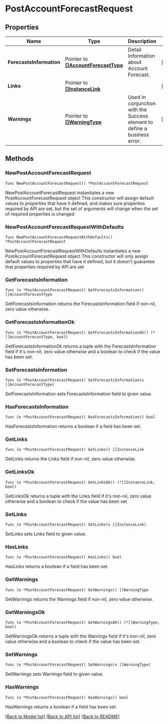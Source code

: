 # PostAccountForecastRequest

## Properties

Name | Type | Description | Notes
------------ | ------------- | ------------- | -------------
**ForecastsInformation** | Pointer to [**[]AccountForecastType**](AccountForecastType.md) | Detail Information about Account Forecast. | [optional] 
**Links** | Pointer to [**[]InstanceLink**](InstanceLink.md) |  | [optional] 
**Warnings** | Pointer to [**[]WarningType**](WarningType.md) | Used in conjunction with the Success element to define a business error. | [optional] 

## Methods

### NewPostAccountForecastRequest

`func NewPostAccountForecastRequest() *PostAccountForecastRequest`

NewPostAccountForecastRequest instantiates a new PostAccountForecastRequest object
This constructor will assign default values to properties that have it defined,
and makes sure properties required by API are set, but the set of arguments
will change when the set of required properties is changed

### NewPostAccountForecastRequestWithDefaults

`func NewPostAccountForecastRequestWithDefaults() *PostAccountForecastRequest`

NewPostAccountForecastRequestWithDefaults instantiates a new PostAccountForecastRequest object
This constructor will only assign default values to properties that have it defined,
but it doesn't guarantee that properties required by API are set

### GetForecastsInformation

`func (o *PostAccountForecastRequest) GetForecastsInformation() []AccountForecastType`

GetForecastsInformation returns the ForecastsInformation field if non-nil, zero value otherwise.

### GetForecastsInformationOk

`func (o *PostAccountForecastRequest) GetForecastsInformationOk() (*[]AccountForecastType, bool)`

GetForecastsInformationOk returns a tuple with the ForecastsInformation field if it's non-nil, zero value otherwise
and a boolean to check if the value has been set.

### SetForecastsInformation

`func (o *PostAccountForecastRequest) SetForecastsInformation(v []AccountForecastType)`

SetForecastsInformation sets ForecastsInformation field to given value.

### HasForecastsInformation

`func (o *PostAccountForecastRequest) HasForecastsInformation() bool`

HasForecastsInformation returns a boolean if a field has been set.

### GetLinks

`func (o *PostAccountForecastRequest) GetLinks() []InstanceLink`

GetLinks returns the Links field if non-nil, zero value otherwise.

### GetLinksOk

`func (o *PostAccountForecastRequest) GetLinksOk() (*[]InstanceLink, bool)`

GetLinksOk returns a tuple with the Links field if it's non-nil, zero value otherwise
and a boolean to check if the value has been set.

### SetLinks

`func (o *PostAccountForecastRequest) SetLinks(v []InstanceLink)`

SetLinks sets Links field to given value.

### HasLinks

`func (o *PostAccountForecastRequest) HasLinks() bool`

HasLinks returns a boolean if a field has been set.

### GetWarnings

`func (o *PostAccountForecastRequest) GetWarnings() []WarningType`

GetWarnings returns the Warnings field if non-nil, zero value otherwise.

### GetWarningsOk

`func (o *PostAccountForecastRequest) GetWarningsOk() (*[]WarningType, bool)`

GetWarningsOk returns a tuple with the Warnings field if it's non-nil, zero value otherwise
and a boolean to check if the value has been set.

### SetWarnings

`func (o *PostAccountForecastRequest) SetWarnings(v []WarningType)`

SetWarnings sets Warnings field to given value.

### HasWarnings

`func (o *PostAccountForecastRequest) HasWarnings() bool`

HasWarnings returns a boolean if a field has been set.


[[Back to Model list]](../README.md#documentation-for-models) [[Back to API list]](../README.md#documentation-for-api-endpoints) [[Back to README]](../README.md)



